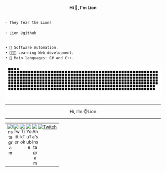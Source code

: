 <p align='center'>
  <b>Hi 👋, I'm Lion</b><br>

```py

◦ They fear the Lion!

◦ Lion @github

```
```csharp

• 🤖 Software Automation.
• 👨🏻‍💻 Learning Web development.
• 🌟 Main languages: C# and C++.
```

<div align="center">
  <img  src="https://github.com/1999AZZAR/1999AZZAR/blob/main/resources/img/grid-snake.svg"
       alt="snake" /></a>
</div>


--------------------------------------
										
 <p align="center"> Hi, I’m @Lion

--------------------------------------

<!DOCTYPE html>
<html>
<head>
</head>
<body>
    <div style="text-align: center;">
        <table style="margin: auto;">
            <tr>
                <td>
                    <a href="https://simpleicons.now.sh/twitch/6366f1">
                        <img align="center" alt="Twitch" width="20px" src="https://simpleicons.vercel.app/twitch/6366f1" />
                    </a>
                    <a href="https://simpleicons.vercel.app/instagram/6366f1">
                        <img align="left" alt="Instagram" width="20px" src="https://simpleicons.vercel.app/instagram/6366f1" />
                    </a>
                    <a href="https://simpleicons.vercel.app/twitter/6366f1">
                        <img align="left" alt="Twitter" width="20px" src="https://simpleicons.vercel.app/twitter/6366f1" />
                    </a>
                    <a href="https://simpleicons.vercel.app/tiktok/6366f1">
                        <img align="left" alt="TikTok" width="20px" src="https://simpleicons.vercel.app/tiktok/6366f1" />
                    </a>
                    <a href="https://simpleicons.vercel.app/youtube/6366f1">
                        <img align="left" alt="YouTube" width="20px" src="https://simpleicons.vercel.app/youtube/6366f1" />
                    </a>
                    <a href="https://instagra.com/anawhty">
                        <img align="left" alt="Ana's Instagram" width="20px" src="https://simpleicons.vercel.app/instagram/6366f1" />
                    </a>
                </td>
            </tr>
        </table>
    </div>
</body>
</html>


